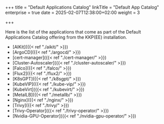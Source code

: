 +++
title = "Default Applications Catalog"
linkTitle = "Default App Catalog"
enterprise = true
date = 2025-02-07T12:38:00+02:00
weight = 3

+++

Here is the list of the applications that come as part of the Default Applications Catalog offering from the KKP(EE) installation.

* [AIKit]({{< ref "./aikit/" >}})
* [ArgoCD]({{< ref "./argocd/" >}})
* [cert-manager]({{< ref "./cert-manager/" >}})
* [Cluster-Autoscaler]({{< ref "./cluster-autoscaler/" >}})
* [Falco]({{< ref "./falco/" >}})
* [Flux2]({{< ref "./flux2/" >}})
* [K8sGPT]({{< ref "./k8sgpt/" >}})
* [KubeVIP]({{< ref "./kube-vip/" >}})
* [KubeVirt]({{< ref "./kubevirt/" >}})
* [MetalLB]({{< ref "./metallb/" >}})
* [Nginx]({{< ref "./nginx/" >}})
* [Trivy]({{< ref "./trivy/" >}})
* [Trivy-Operator]({{< ref "./trivy-operator/" >}})
* [Nvidia-GPU-Operator]({{< ref "./nvidia-gpu-operator/" >}})
